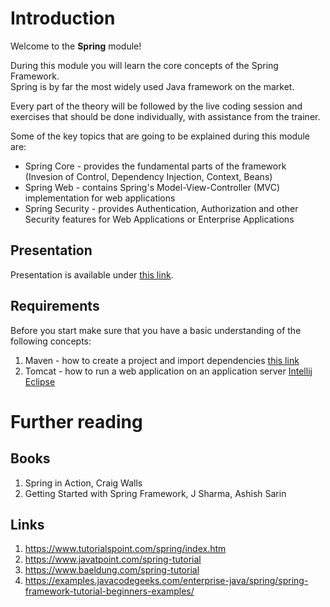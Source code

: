 # Introduction

Welcome to the **Spring** module!

During this module you will learn the core concepts of the Spring Framework. <br>
Spring is by far the most widely used Java framework on the market.

Every part of the theory will be followed by the live coding session
and exercises that should be done individually, with assistance from the trainer.

Some of the key topics that are going to be explained during this module are:
- Spring Core - provides the fundamental parts of the framework (Invesion of Control, Dependency Injection, Context, Beans)
- Spring Web - contains Spring's Model-View-Controller (MVC) implementation for web applications
- Spring Security - provides Authentication, Authorization and other Security features for Web Applications or Enterprise Applications


## Presentation
Presentation is available under [this link](https://gitlab.com/sda-international/program/java/spring/wikis/uploads/e180ee4167ab715df11dc687a5c968e8/11_Spring.pdf).

## Requirements

Before you start make sure that you have a basic understanding of the following concepts:
1. Maven - how to create a project and import dependencies [this link](https://maven.apache.org/guides/getting-started/)
2. Tomcat - how to run a web application on an application server [Intellij](https://www.jetbrains.com/help/idea/configuring-and-managing-application-server-integration.html) [Eclipse](https://help.eclipse.org/neon/index.jsp?topic=%2Forg.eclipse.stardust.docs.wst%2Fhtml%2Fwst-integration%2Fconfiguration.html)

# Further reading

## Books

1.  Spring in Action, Craig Walls
2.  Getting Started with Spring Framework, J Sharma, Ashish Sarin

## Links

1.  https://www.tutorialspoint.com/spring/index.htm
2.  https://www.javatpoint.com/spring-tutorial
3.  https://www.baeldung.com/spring-tutorial
4.  https://examples.javacodegeeks.com/enterprise-java/spring/spring-framework-tutorial-beginners-examples/